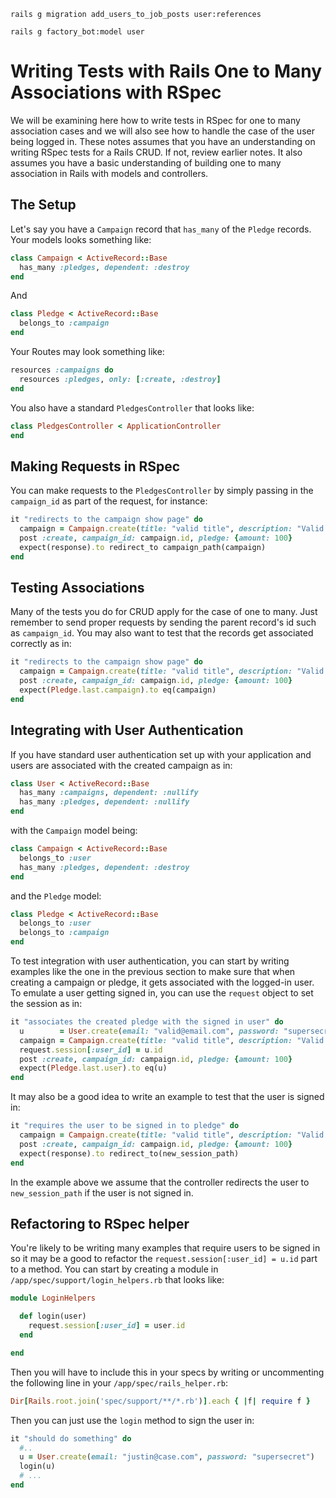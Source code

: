 ```
rails g migration add_users_to_job_posts user:references
```

```
rails g factory_bot:model user
```


# Writing Tests with Rails One to Many Associations with RSpec
We will be examining here how to write tests in RSpec for one to many association cases and we will also see how to handle the case of the user being logged in. These notes assumes that you have an understanding on writing RSpec tests for a Rails CRUD. If not, review earlier notes. It also assumes you have a basic understanding of building one to many association in Rails with models and controllers.

## The Setup
Let's say you have a `Campaign` record that `has_many` of the `Pledge` records. Your models looks something like:
```ruby
class Campaign < ActiveRecord::Base
  has_many :pledges, dependent: :destroy
end
```
And
```ruby
class Pledge < ActiveRecord::Base
  belongs_to :campaign
end
```
Your Routes may look something like:
```ruby
resources :campaigns do
  resources :pledges, only: [:create, :destroy]
end
```
You also have a standard `PledgesController` that looks like:
```ruby
class PledgesController < ApplicationController
end
```

## Making Requests in RSpec
You can make requests to the `PledgesController` by simply passing in the `campaign_id` as part of the request, for instance:
```ruby
it "redirects to the campaign show page" do
  campaign = Campaign.create(title: "valid title", description: "Valid description", goal: 10000)
  post :create, campaign_id: campaign.id, pledge: {amount: 100}
  expect(response).to redirect_to campaign_path(campaign)
end
```

## Testing Associations
Many of the tests you do for CRUD apply for the case of one to many. Just remember to send proper requests by sending the parent record's id such as `campaign_id`. You may also want to test that the records get associated correctly as in:
```ruby
it "redirects to the campaign show page" do
  campaign = Campaign.create(title: "valid title", description: "Valid description", goal: 10000)
  post :create, campaign_id: campaign.id, pledge: {amount: 100}
  expect(Pledge.last.campaign).to eq(campaign)
end
```

## Integrating with User Authentication
If you have standard user authentication set up with your application and users are associated with the created campaign as in:
```ruby
class User < ActiveRecord::Base
  has_many :campaigns, dependent: :nullify
  has_many :pledges, dependent: :nullify
end
```
with the `Campaign` model being:
```ruby
class Campaign < ActiveRecord::Base
  belongs_to :user
  has_many :pledges, dependent: :destroy
end
```
and the `Pledge` model:
```ruby
class Pledge < ActiveRecord::Base
  belongs_to :user
  belongs_to :campaign
end
```
To test integration with user authentication, you can start by writing examples like the one in the previous section to make sure that when creating a campaign or pledge, it gets associated with the logged-in user. To emulate a user getting signed in, you can use the `request` object to set the session as in:
```ruby
it "associates the created pledge with the signed in user" do
  u        = User.create(email: "valid@email.com", password: "supersecret")
  campaign = Campaign.create(title: "valid title", description: "Valid description", goal: 10000)
  request.session[:user_id] = u.id
  post :create, campaign_id: campaign.id, pledge: {amount: 100}
  expect(Pledge.last.user).to eq(u)
end
```
It may also be a good idea to write an example to test that the user is signed in:
```ruby
it "requires the user to be signed in to pledge" do
  campaign = Campaign.create(title: "valid title", description: "Valid description", goal: 10000)
  post :create, campaign_id: campaign.id, pledge: {amount: 100}
  expect(response).to redirect_to(new_session_path)
end
```
In the example above we assume that the controller redirects the user to `new_session_path` if the user is not signed in.

## Refactoring to RSpec helper
You're likely to be writing many examples that require users to be signed in so it may be a good to refactor the `request.session[:user_id] = u.id` part to a method. You can start by creating a module in `/app/spec/support/login_helpers.rb` that looks like:
```ruby
module LoginHelpers

  def login(user)
    request.session[:user_id] = user.id
  end

end
```
Then you will have to include this in your specs by writing or uncommenting the following line in your `/app/spec/rails_helper.rb`:
```ruby
Dir[Rails.root.join('spec/support/**/*.rb')].each { |f| require f }
```
Then you can just use the `login` method to sign the user in:
```ruby
it "should do something" do
  #..
  u = User.create(email: "justin@case.com", password: "supersecret")
  login(u)
  # ...
end
```